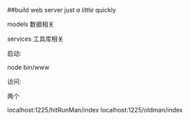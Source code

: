 ##build web server just *a little* quickly

models 数据相关

services 工具库相关

启动:

node bin/www

访问:

两个

localhost:1225/hitRunMan/index
localhost:1225/oldman/index